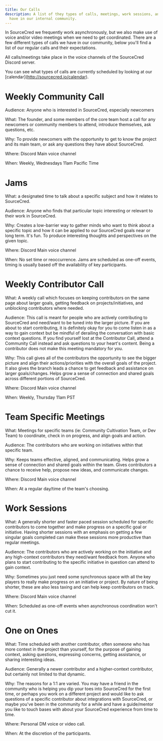 ```yaml
---
title: Our Calls
description: A list of they types of calls, meetings, work sessions, and jams we
  have in our internal community.
---
```

In SourceCred we frequently work asynchronously, but we also make use of voice and/or video meetings when we need to get coordinated. There are a few different types of calls we have in our community, below you'll find a list of our regular calls and their expectations. 

All calls/meetings take place in the voice channels of the SourceCred Discord server.

You can see what types of calls are currently scheduled by looking at our \[calendar](http://sourcecred.io/calendar).



# Weekly Community Call

Audience: Anyone who is interested in SourceCred, especially newcomers

What: The founder, and some members of the core team host a call for any newcomers or community members to attend, introduce themselves, ask questions, etc.

Why: To provide newcomers with the opportunity to get to know the project and its main team, or ask any questions they have about SourceCred. 

Where: Discord Main voice channel

When: Weekly, Wednesdays 11am Pacific Time



# Jams

What: a designated time to talk about a specific subject and how it relates to SourceCred.

Audience: Anyone who finds that particular topic interesting or relevant to their work in SourceCred.

Why: Creates a low-barrier way to gather minds who want to think about a specific topic and how it can be applied to our SourceCred goals near or long term. It's fun. To produce interesting thoughts and perspectives on the given topic. 

Where: Discord Main voice channel

When: No set time or reoccurrence. Jams are scheduled as one-off events, timing is usually based off the availability of key participants.



# Weekly Contributor Call

What: A weekly call which focuses on keeping contributors on the same page about larger goals, getting feedback on projects/initiatives, and unblocking contributors where needed.

Audience: This call is meant for people who are actively contributing to SourceCred and need/want to be tuned into the larger picture. If you are about to start contributing, it is definitely okay for you to come listen in as a way to gain context but be mindful of derailing the conversation with basic context questions. If you find yourself lost at the Contributor Call, attend a Community Call instead and ask questions to your heart's content. Being a contributor does not make this meeting mandatory for you. 

Why: This call gives all of the contributors the opportunity to see the bigger picture and align their actions/priorities with the overall goals of the project. It also gives the branch leads a chance to get feedback and assistance on larger goals/changes. Helps grow a sense of connection and shared goals across different portions of SourceCred.

Where: Discord Main voice channel

When: Weekly, Thursday 11am PST



# Team Specific Meetings

What: Meetings for specific teams (ie: Community Cultivation Team, or Dev Team) to coordinate, check in on progress, and align goals and action. 

Audience: The contributors who are working on initiatives within that specific team. 

Why: Keeps teams effective, aligned, and communicating. Helps grow a sense of connection and shared goals within the team. Gives contributors a chance to receive help, propose new ideas, and communicate changes.

Where: Discord Main voice channel

When: At a regular day/time of the team's choosing.



# Work Sessions

What: A generally shorter and faster paced session scheduled for specific contributors to come together and make progress on a specific goal or initiative. Having shorter sessions with an emphasis on getting a few singular goals completed can make these sessions more productive than regular meetings. 

Audience: The contributors who are actively working on the initiative and any high-context contributors they need/want feedback from. Anyone who plans to start contributing to the specific initiative in question can attend to gain context. 

Why: Sometimes you just need some synchronous space with all the key players to really make progress on an initiative or project. By nature of being shorter, these are also less taxing and can help keep contributors on track.

Where: Discord Main voice channel

When: Scheduled as one-off events when asynchronous coordination won't cut it. 



# One on Ones

What: Time scheduled with another contributor, often someone who has more context in the project than yourself, for the purpose of gaining context, asking questions, expressing concerns, getting assistance, or sharing interesting ideas. 

Audience: Generally a newer contributor and a higher-context contributor, but certainly not limited to that dynamic.

Why: The reasons for a 1:1 are varied. You may have a friend in the community who is helping you dip your toes into SourceCred for the first time, or perhaps you work on a different project and would like to ask  questions of a specific contributor about integrations with SourceCred, or maybe you've been in the community for a while and have a guide/mentor you like to touch bases with about your SourceCred experience from time to time. 

Where: Personal DM voice or video call.

When: At the discretion of the participants.